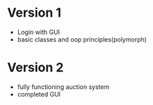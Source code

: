 # Version 1

- Login with GUI
- basic classes and oop principles(polymorph)

# Version 2

- fully functioning auction system
- completed GUI
